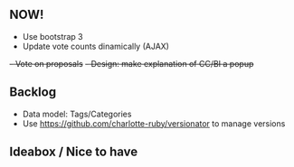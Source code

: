 ## NOW!

- Use bootstrap 3
- Update vote counts dinamically (AJAX)

<del>- Vote on proposals</del>
<del>- Design: make explanation of CC/BI a popup</del>

## Backlog

- Data model: Tags/Categories
- Use https://github.com/charlotte-ruby/versionator to manage versions


## Ideabox / Nice to have
